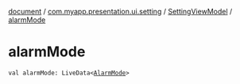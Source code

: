 [document](../../index.md) / [com.myapp.presentation.ui.setting](../index.md) / [SettingViewModel](index.md) / [alarmMode](./alarm-mode.md)

# alarmMode

`val alarmMode: LiveData<`[`AlarmMode`](../../com.myapp.domain.model.value/-alarm-mode/index.md)`>`
